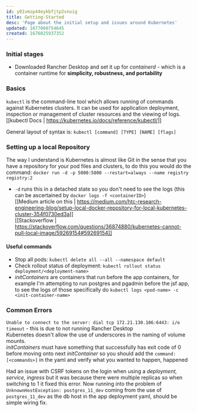 ```yaml
---
id: y01vmzp44eykbfjtp2vnuig
title: Getting-Started
desc: 'Page about the initial setup and issues around Kubernetes'
updated: 1677060754645
created: 1676025937352
---
```

### Initial stages
- Downloaded Rancher Desktop and set it up for *containerd* - which is a container runtime for **simplicity, robustness, and portability**

### Basics 
`kubectl` is the command-line tool which allows running of commands against Kubernetes clusters. It can be used for application deployment, inspection or management of cluster resources and the viewing of logs. <br>
[[kubectl Docs | https://kubernetes.io/docs/reference/kubectl/]]

General layout of syntax is: `kubectl [command] [TYPE] [NAME] [flags]`

### Setting up a local Repository
The way I understand is Kubernetes is almost like Git in the sense that you have a repository for your pod files and clusters, to do this you would do the command:
`docker run -d -p 5000:5000 --restart=always --name registry registry:2`
- `-d` runs this in a detached state so you don't need to see the logs (this can be ascertained by `docker logs -f <containerID>`)<br>
[[Medium article on this | https://medium.com/htc-research-engineering-blog/setup-local-docker-repository-for-local-kubernetes-cluster-354f0730ed3a]]<br>
[[Stackoverflow | https://stackoverflow.com/questions/36874880/kubernetes-cannot-pull-local-image/59269154#59269154]]

#### Useful commands
- Stop all pods: `kubectl delete all --all --namespace default`
- Check rollout status of deployment: `kubectl rollout status deployment/<deployment-name>`
- *initContainers* are containers that run before the app containers, for example I'm attempting to run postgres and pgadmin before the jsf app, to see the logs of those specifically do `kubectl logs <pod-name> -c <init-container-name>`

### Common Errors
`Unable to connect to the server: dial tcp 172.21.130.106:6443: i/o timeout` - this is due to not running Rancher Desktop<br>
Kubernetes doesn't allow the use of underscores in the naming of volume mounts.<br>
*initContainers* must have something that successfully has exit code of 0 before moving onto next *initContainer* so you should add the `command: [<commands>]` in the yaml and verify what you wanted to happen, happened

Had an issue with CSRF tokens on the login when using a *deployment, service, ingress* but it was because there were multiple replicas so when switching to 1 it fixed this error. Now running into the problem of `UnknownHostException: postgres_11_dev` coming from the use of `postgres_11_dev` as the db host in the app deployment yaml, should be simple wiring fix.